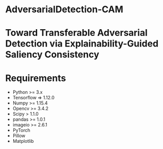 # AdversarialDetection-CAM
# Toward Transferable Adversarial Detection via Explainability-Guided Saliency Consistency

# Requirements
- Python >= 3.x
- Tensorflow => 1.12.0 
- Numpy >= 1.15.4
- Opencv >= 3.4.2
- Scipy > 1.1.0
- pandas >= 1.0.1
- imageio >= 2.6.1
- PyTorch
- Pillow
- Matplotlib
